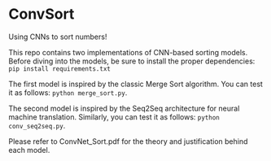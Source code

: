# ConvSort
Using CNNs to sort numbers!

This repo contains two implementations of CNN-based sorting models. Before diving into the models, be sure to install the proper dependencies: `pip install requirements.txt`

The first model is inspired by the classic Merge Sort algorithm. You can test it as follows: `python merge_sort.py`.

The second model is inspired by the Seq2Seq architecture for neural machine translation. Similarly, you can test it as follows: `python conv_seq2seq.py`.

Please refer to ConvNet_Sort.pdf for the theory and justification behind each model. 
